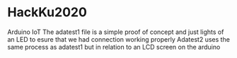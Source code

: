 # HackKu2020
Arduino IoT
The adatest1 file is a simple proof of concept and just lights of an LED to esure that we had connection working properly
Adatest2 uses the same process as adatest1 but in relation to an LCD screen on the arduino
